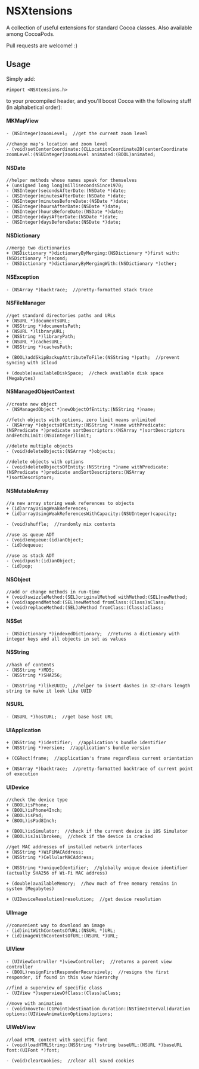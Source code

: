 NSXtensions
===========

A collection of useful extensions for standard Cocoa classes. Also available among CocoaPods.

Pull requests are welcome! :)

## Usage

Simply add:

    #import <NSXtensions.h>

to your precompiled header, and you'll boost Cocoa with the following stuff (in alphabetical order):

#### MKMapView

    - (NSInteger)zoomLevel;  //get the current zoom level
    
    //change map's location and zoom level
    - (void)setCenterCoordinate:(CLLocationCoordinate2D)centerCoordinate zoomLevel:(NSUInteger)zoomLevel animated:(BOOL)animated;

#### NSDate

    //helper methods whose names speak for themselves
    + (unsigned long long)millisecondsSince1970;
    - (NSInteger)secondsAfterDate:(NSDate *)date;
    - (NSInteger)minutesAfterDate:(NSDate *)date;
    - (NSInteger)minutesBeforeDate:(NSDate *)date;
    - (NSInteger)hoursAfterDate:(NSDate *)date;
    - (NSInteger)hoursBeforeDate:(NSDate *)date;
    - (NSInteger)daysAfterDate:(NSDate *)date;
    - (NSInteger)daysBeforeDate:(NSDate *)date;

#### NSDictionary

    //merge two dictionaries
    + (NSDictionary *)dictionaryByMerging:(NSDictionary *)first with:(NSDictionary *)second;
    - (NSDictionary *)dictionaryByMergingWith:(NSDictionary *)other;

#### NSException
    
    - (NSArray *)backtrace;  //pretty-formatted stack trace
    
#### NSFileManager

    //get standard directories paths and URLs
    + (NSURL *)documentsURL;
    + (NSString *)documentsPath;
    + (NSURL *)libraryURL;
    + (NSString *)libraryPath;
    + (NSURL *)cachesURL;
    + (NSString *)cachesPath;
    
    + (BOOL)addSkipBackupAttributeToFile:(NSString *)path;  //prevent syncing with iCloud
    
    + (double)availableDiskSpace;  //check available disk space (Megabytes)
    
#### NSManagedObjectContext

    //create new object
    - (NSManagedObject *)newObjectOfEntity:(NSString *)name;
    
    //fetch objects with options, zero limit means unlimited
    - (NSArray *)objectsOfEntity:(NSString *)name withPredicate:(NSPredicate *)predicate sortDescriptors:(NSArray *)sortDescriptors andFetchLimit:(NSUInteger)limit;
    
    //delete multiple objects
    - (void)deleteObjects:(NSArray *)objects;
    
    //delete objects with options
    - (void)deleteObjectsOfEntity:(NSString *)name withPredicate:(NSPredicate *)predicate andSortDescriptors:(NSArray *)sortDescriptors;

#### NSMutableArray

    //a new array storing weak references to objects
    + (id)arrayUsingWeakReferences;
    + (id)arrayUsingWeakReferencesWithCapacity:(NSUInteger)capacity;

    - (void)shuffle;  //randomly mix contents
    
    //use as queue ADT
    - (void)enqueue:(id)anObject;
    - (id)dequeue;
    
    //use as stack ADT
    - (void)push:(id)anObject;
    - (id)pop;

#### NSObject

    //add or change methods in run-time
    + (void)swizzleMethod:(SEL)originalMethod withMethod:(SEL)newMethod;
    + (void)appendMethod:(SEL)newMethod fromClass:(Class)aClass;
    + (void)replaceMethod:(SEL)aMethod fromClass:(Class)aClass;

#### NSSet

    - (NSDictionary *)indexedDictionary;  //returns a dictionary with integer keys and all objects in set as values

#### NSString

    //hash of contents
    - (NSString *)MD5;
    - (NSString *)SHA256;

    - (NSString *)likeUUID;  //helper to insert dashes in 32-chars length string to make it look like UUID
    
#### NSURL

    - (NSURL *)hostURL;  //get base host URL

#### UIApplication

    + (NSString *)identifier;  //application's bundle identifier
    + (NSString *)version;  //application's bundle version
    
    + (CGRect)frame;  //application's frame regardless current orientation

    + (NSArray *)backtrace;  //pretty-formatted backtrace of current point of execution

#### UIDevice

    //check the device type
    + (BOOL)isPhone;
    + (BOOL)isPhone4Inch;
    + (BOOL)isPad;
    + (BOOL)isPad8Inch;
    
    + (BOOL)isSimulator;  //check if the current device is iOS Simulator
    + (BOOL)isJailbroken;  //check if the device is cracked
    
    //get MAC addresses of installed network interfaces
    + (NSString *)WiFiMACAddress;
    + (NSString *)CellularMACAddress;
    
    + (NSString *)uniqueIdentifier;  //globally unique device identifier (actually SHA256 of Wi-Fi MAC address)
    
    + (double)availableMemory;  //how much of free memory remains in system (Megabytes)
    
    + (UIDeviceResolution)resolution;  //get device resolution

#### UIImage

    //convenient way to download an image
    - (id)initWithContentsOfURL:(NSURL *)URL;
    + (id)imageWithContentsOfURL:(NSURL *)URL;

#### UIView

    - (UIViewController *)viewController;  //returns a parent view controller
    - (BOOL)resignFirstResponderRecursively;  //resigns the first responder, if found in this view hierarchy
    
    //find a superview of specific class
    - (UIView *)superviewOfClass:(Class)aClass;
    
    //move with animation
    - (void)moveTo:(CGPoint)destination duration:(NSTimeInterval)duration options:(UIViewAnimationOptions)options;
    
#### UIWebView

    //load HTML content with specific font
    - (void)loadHTMLString:(NSString *)string baseURL:(NSURL *)baseURL font:(UIFont *)font;
    
    - (void)clearCookies;  //clear all saved cookies

